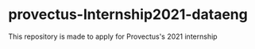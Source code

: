 # provectus-Internship2021-dataeng
This repository is made to apply for Provectus's 2021 internship 
